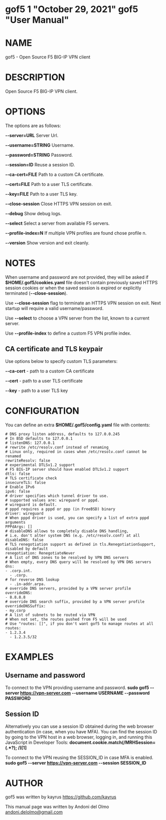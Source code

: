 gof5 1 "October 29, 2021" gof5 "User Manual"
========================================

# NAME
gof5 - Open Source F5 BIG-IP VPN client

# DESCRIPTION
Open Source F5 BIG-IP VPN client.

# OPTIONS
The options are as follows:

**--server=URL**
    Server Url.

**--username=STRING**
    Username.

**--password=STRING**
    Password.

**--session=ID**
    Reuse a session ID.

**--ca-cert=FILE**
    Path to a custom CA certificate.

**--cert=FILE**
    Path to a user TLS certificate.

**--key=FILE**
    Path to a user TLS key.

**--close-session**
    Close HTTPS VPN session on exit.

**--debug**
    Show debug logs.

**--select**
    Select a server from available F5 servers.

**--profile-index=N**
    If multiple VPN profiles are found chose profile n.
    
**--version**
    Show version and exit cleanly.

# NOTES

When username and password are not provided, they will be asked if **$HOME/.gof5/cookies.yaml** 
file doesn't contain previously saved HTTPS session cookies or when the saved session is expired or 
explicitly terminated (**--close-session**).

Use **--close-session** flag to terminate an HTTPS VPN session on exit. Next startup will require 
a valid username/password.

Use **--select** to choose a VPN server from the list, known to a current server.

Use **--profile-index** to define a custom F5 VPN profile index. 

## CA certificate and TLS keypair

Use options below to specify custom TLS parameters:

**--ca-cert** - path to a custom CA certificate

**--cert** - path to a user TLS certificate

**--key** - path to a user TLS key

# CONFIGURATION

You can define an extra **$HOME/.gof5/config.yaml** file with contents:
```
# DNS proxy listen address, defaults to 127.0.0.245
# In BSD defaults to 127.0.0.1
# listenDNS: 127.0.0.1
# rewrite /etc/resolv.conf instead of renaming
# Linux only, required in cases when /etc/resolv.conf cannot be renamed
rewriteResolv: false
# experimental DTLSv1.2 support
# F5 BIG-IP server should have enabled DTLSv1.2 support
dtls: false
# TLS certificate check
insecureTLS: false
# Enable IPv6
ipv6: false
# driver specifies which tunnel driver to use.
# supported values are: wireguard or pppd.
# wireguard is default.
# pppd requires a pppd or ppp (in FreeBSD) binary
driver: wireguard
# When pppd driver is used, you can specify a list of extra pppd arguments
PPPdArgs: []
# disableDNS allows to completely disable DNS handling,
# i.e. don't alter system DNS (e.g. /etc/resolv.conf) at all
disableDNS: false
# TLS renegotiation support as defined in tls.RenegotiationSupport, disabled by default
renegotiation: RenegotiateNever
# A list of DNS zones to be resolved by VPN DNS servers
# When empty, every DNS query will be resolved by VPN DNS servers
dns:
- .corp.int.
  - .corp.
# for reverse DNS lookup
  - .in-addr.arpa.
# override DNS servers, provided by a VPN server profile
overrideDNS:
- 8.8.8.8
# override DNS search suffix, provided by a VPN server profile
overrideDNSSuffix:
- my.corp
# A list of subnets to be routed via VPN
# When not set, the routes pushed from F5 will be used
# Use "routes: []", if you don't want gof5 to manage routes at all
routes:
- 1.2.3.4
  - 1.2.3.5/32
```

# EXAMPLES

## Username and password
To connect to the VPN providing username and password.
    **sudo gof5 --server https://vpn-server.com --username USERNAME --password PASSWORD**

## Session ID
Alternatively you can use a session ID obtained during the web browser authentication 
(in case, when you have MFA). You can find the session ID by going to the VPN host in 
a web browser, logging in, and running this JavaScript in Developer Tools:
    **document.cookie.match(/MRHSession=(.*?); /)[1]**

To connect to the VPN reusing the SESSION_ID in case MFA is enabled.
    **sudo gof5 --server https://vpn-server.com --session SESSION_ID**

# AUTHOR
gof5 was written by kayrus <https://github.com/kayrus>

This manual page was written by Andoni del Olmo <andoni.delolmo@gmail.com>